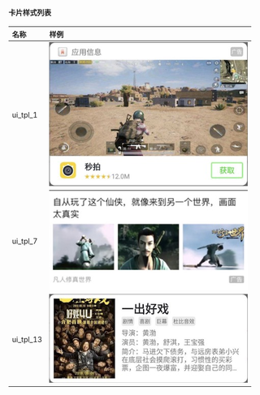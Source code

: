 #### 卡片样式列表
|名称|样例|
|:---|:---|
|ui_tpl_1|![avatar](/chapter1/card_ui/sample/ui_tpl_1.jpg)|
|ui_tpl_7|![avatar](/chapter1/card_ui/sample/ui_tpl_7.jpg)|
|ui_tpl_13|![avatar](/chapter1/card_ui/sample/ui_tpl_13.jpg)|